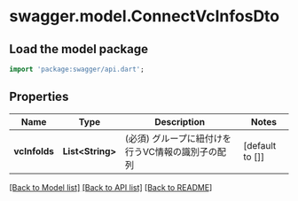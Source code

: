 # swagger.model.ConnectVcInfosDto

## Load the model package
```dart
import 'package:swagger/api.dart';
```

## Properties
Name | Type | Description | Notes
------------ | ------------- | ------------- | -------------
**vcInfoIds** | **List&lt;String&gt;** | (必須) グループに紐付けを行うVC情報の識別子の配列 | [default to []]

[[Back to Model list]](../README.md#documentation-for-models) [[Back to API list]](../README.md#documentation-for-api-endpoints) [[Back to README]](../README.md)

